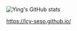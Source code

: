 ![Ying's GitHub stats](https://github-readme-stats.vercel.app/api?username=lcy-seso&show_icons=true&theme=cobalt)

https://lcy-seso.github.io/ 
